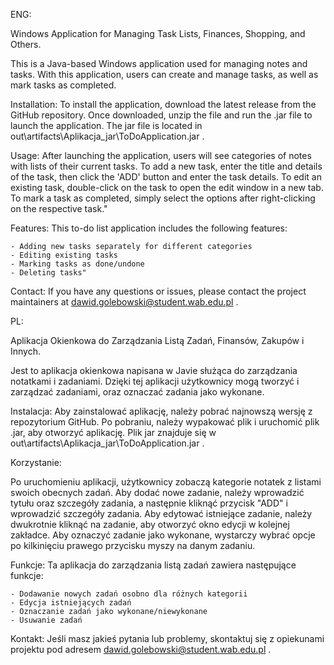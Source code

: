 ENG: 

Windows Application for Managing Task Lists, Finances, Shopping, and Others. 

This is a Java-based Windows application used for managing notes and tasks. With this application, users can create and manage tasks, as well as mark tasks as completed. 

Installation:
To install the application, download the latest release from the GitHub repository. Once downloaded, unzip the file and run the .jar file to launch the application. The jar file is located in out\artifacts\Aplikacja_jar\ToDoApplication.jar .

Usage:
After launching the application, users will see categories of notes with lists of their current tasks. To add a new task, enter the title and details of the task, then click the 'ADD' button and enter the task details. To edit an existing task, double-click on the task to open the edit window in a new tab. To mark a task as completed, simply select the options after right-clicking on the respective task." 

Features:
This to-do list application includes the following features:
    
    - Adding new tasks separately for different categories
    - Editing existing tasks 
    - Marking tasks as done/undone 
    - Deleting tasks" 
    
Contact:
If you have any questions or issues, please contact the project maintainers at dawid.golebowski@student.wab.edu.pl .




PL:

Aplikacja Okienkowa do Zarządzania Listą Zadań, Finansów, Zakupów i Innych.

Jest to aplikacja okienkowa napisana w Javie służąca do zarządzania notatkami i zadaniami. Dzięki tej aplikacji użytkownicy mogą tworzyć i zarządzać zadaniami, oraz oznaczać zadania jako wykonane.

Instalacja:
Aby zainstalować aplikację, należy pobrać najnowszą wersję z repozytorium GitHub. Po pobraniu, należy wypakować plik i uruchomić plik .jar, aby otworzyć aplikację. Plik jar znajduje się w out\artifacts\Aplikacja_jar\ToDoApplication.jar .

Korzystanie:

Po uruchomieniu aplikacji, użytkownicy zobaczą kategorie notatek z listami swoich obecnych zadań. Aby dodać nowe zadanie, należy wprowadzić tytułu oraz szczegóły zadania, a następnie kliknąć przycisk "ADD" i wprowadzić szczegóły zadania. Aby edytować istniejące zadanie, należy dwukrotnie kliknąć na zadanie, aby otworzyć okno edycji w kolejnej zakładce. Aby oznaczyć zadanie jako wykonane, wystarczy wybrać opcje po kilkinięciu prawego przycisku myszy na danym zadaniu.

Funkcje:
Ta aplikacja do zarządzania listą zadań zawiera następujące funkcje:

    - Dodawanie nowych zadań osobno dla różnych kategorii
    - Edycja istniejących zadań
    - Oznaczanie zadań jako wykonane/niewykonane
    - Usuwanie zadań
    
Kontakt:
Jeśli masz jakieś pytania lub problemy, skontaktuj się z opiekunami projektu pod adresem dawid.golebowski@student.wab.edu.pl .
